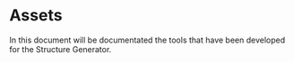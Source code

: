 # Assets

In this document will be documentated the tools that have been developed for the Structure Generator.